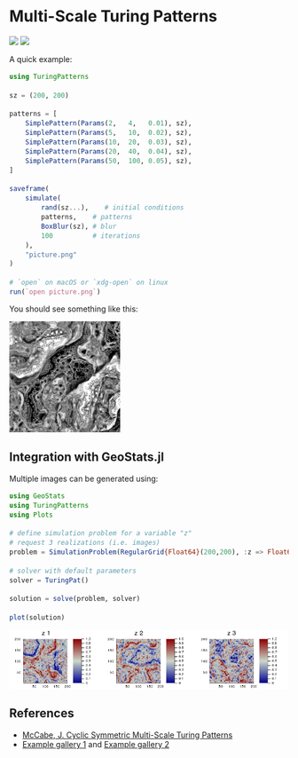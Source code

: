 # Multi-Scale Turing Patterns

[![][travis-img]][travis-url] [![][codecov-img]][codecov-url]

A quick example:

```julia
using TuringPatterns

sz = (200, 200)

patterns = [
    SimplePattern(Params(2,   4,   0.01), sz),
    SimplePattern(Params(5,   10,  0.02), sz),
    SimplePattern(Params(10,  20,  0.03), sz),
    SimplePattern(Params(20,  40,  0.04), sz),
    SimplePattern(Params(50,  100, 0.05), sz),
]

saveframe(
    simulate(
        rand(sz...),    # initial conditions
        patterns,    # patterns
        BoxBlur(sz), # blur
        100          # iterations
    ),
    "picture.png"
)

# `open` on macOS or `xdg-open` on linux
run(`open picture.png`)
```

You should see something like this:

![A multi-scale Turing pattern](docs/picture.png)

## Integration with GeoStats.jl

Multiple images can be generated using:

```julia
using GeoStats
using TuringPatterns
using Plots

# define simulation problem for a variable "z"
# request 3 realizations (i.e. images)
problem = SimulationProblem(RegularGrid{Float64}(200,200), :z => Float64, 3)

# solver with default parameters
solver = TuringPat()

solution = solve(problem, solver)

plot(solution)
```
![GeoStats.jl solution](docs/geostats.png)

## References

- [McCabe, J. Cyclic Symmetric Multi-Scale Turing Patterns](http://www.jonathanmccabe.com/Cyclic_Symmetric_Multi-Scale_Turing_Patterns.pdf)
- [Example gallery 1](https://www.flickr.com/photos/jonathanmccabe/sets/72157644907151060) and [Example gallery 2](https://www.flickr.com/photos/jonathanmccabe/sets/72157673446623356)

[travis-img]: https://travis-ci.org/yurivish/TuringPatterns.jl.svg?branch=master
[travis-url]: https://travis-ci.org/yurivish/TuringPatterns.jl

[codecov-img]: https://codecov.io/gh/yurivish/TuringPatterns.jl/branch/master/graph/badge.svg
[codecov-url]: https://codecov.io/gh/yurivish/TuringPatterns.jl
